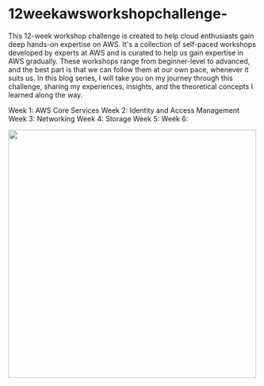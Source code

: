 # 12weekawsworkshopchallenge-

This 12-week workshop challenge is created to help cloud enthusiasts gain deep hands-on expertise on AWS. It's a collection of self-paced workshops developed by experts at AWS and is curated to help us gain expertise in AWS gradually. These workshops range from beginner-level to advanced, and the best part is that we can follow them at our own pace, whenever it suits us.
In this blog series, I will take you on my journey through this challenge, sharing my experiences, insights, and the theoretical concepts I learned along the way. 

Week 1: AWS Core Services
Week 2: Identity and Access Management
Week 3: Networking
Week 4: Storage
Week 5:
Week 6:

<img src="https://github.com/sreedevi-langoju/12weekawsworkshopchallenge-/assets/135724041/e6245f1b-0558-41c0-9ddd-7e3e769ddf54" height="500" width="500">


